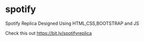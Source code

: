 # spotify
Spotify Replica Designed Using HTML,CSS,BOOTSTRAP and JS

Check this out
https://bit.ly/spotifyreplica
 
